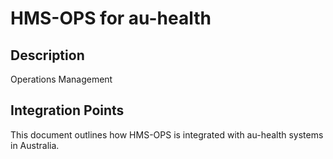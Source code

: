 # HMS-OPS for au-health

## Description

Operations Management

## Integration Points

This document outlines how HMS-OPS is integrated with au-health systems in Australia.
